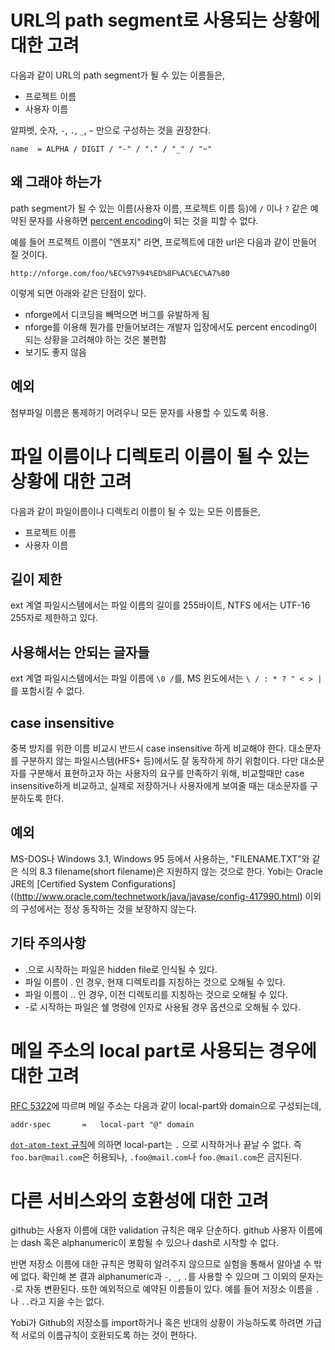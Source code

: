 URL의 path segment로 사용되는 상황에 대한 고려
==============================================

다음과 같이 URL의 path segment가 될 수 있는 이름들은,

* 프로젝트 이름
* 사용자 이름

알파벳, 숫자, `-`,  `.`,  `_`,  `~` 만으로 구성하는 것을 권장한다.

    name  = ALPHA / DIGIT / "-" / "." / "_" / "~"

왜 그래야 하는가
----------------

path segment가 될 수 있는 이름(사용자 이름, 프로젝트 이름 등)에 `/` 이나 `?` 같은 예약된 문자를 사용하면 [percent encoding](http://tools.ietf.org/html/rfc3986#section-2.1)이 되는 것을 피할 수 없다.

예를 들어 프로젝트 이름이 "엔포지" 라면, 프로젝트에 대한 url은 다음과 같이 만들어 질 것이다.

    http://nforge.com/foo/%EC%97%94%ED%8F%AC%EC%A7%80

이렇게 되면 아래와 같은 단점이 있다.

* nforge에서 디코딩을 빼먹으면 버그를 유발하게 됨
* nforge를 이용해 뭔가를 만들어보려는 개발자 입장에서도 percent encoding이 되는 상황을 고려해야 하는 것은 불편함
* 보기도 좋지 않음

예외
----

첨부파일 이름은 통제하기 어려우니 모든 문자를 사용할 수 있도록 허용.

파일 이름이나 디렉토리 이름이 될 수 있는 상황에 대한 고려
=========================================================

다음과 같이 파일이름이나 디렉토리 이름이 될 수 있는 모든 이름들은,

* 프로젝트 이름
* 사용자 이름

길이 제한
---------

ext 계열 파일시스템에서는 파일 이름의 길이를 255바이트, NTFS 에서는 UTF-16 255자로 제한하고 있다.

사용해서는 안되는 글자들
------------------------

ext 계열 파일시스템에서는 파일 이름에 `\0 /`를, MS 윈도에서는 `\ / : * ? " < > |`를 포함시킬 수 없다.

case insensitive
-----------------

중복 방지를 위한 이름 비교시 반드시 case insensitive 하게 비교해야 한다. 대소문자를 구분하지 않는 파일시스템(HFS+ 등)에서도 잘 동작하게 하기 위함이다. 다만 대소문자를 구분해서 표현하고자 하는 사용자의 요구를 만족하기 위해, 비교할때만 case insensitive하게 비교하고, 실제로 저장하거나 사용자에게 보여줄 때는 대소문자를 구분하도록 한다.

예외
----

MS-DOS나 Windows 3.1, Windows 95 등에서 사용하는, "FILENAME.TXT"와 같은 식의 8.3 filename(short filename)은 지원하지 않는 것으로 한다. Yobi는 Oracle JRE의 [Certified System Configurations]((http://www.oracle.com/technetwork/java/javase/config-417990.html) 이외의 구성에서는 정상 동작하는 것을 보장하지 않는다.

기타 주의사항
-------------

* .으로 시작하는 파일은 hidden file로 인식될 수 있다.
* 파일 이름이 . 인 경우, 현재 디렉토리를 지칭하는 것으로 오해될 수 있다.
* 파일 이름이 .. 인 경우, 이전 디렉토리를 지칭하는 것으로 오해될 수 있다.
* -로 시작하는 파일은 쉘 명령에 인자로 사용될 경우 옵션으로 오해될 수 있다.

메일 주소의 local part로 사용되는 경우에 대한 고려
==================================================

[RFC 5322](http://tools.ietf.org/html/rfc5322)에 따르며 메일 주소는 다음과 같이 local-part와 domain으로 구성되는데,

    addr-spec       =   local-part "@" domain

[`dot-atom-text` 규칙](http://tools.ietf.org/html/rfc5322#section-3.2.3)에 의하면 local-part는 `.` 으로 시작하거나 끝날 수 없다. 즉 `foo.bar@mail.com`은 허용되나, `.foo@mail.com`나 `foo.@mail.com`은 금지된다.

다른 서비스와의 호환성에 대한 고려
==================================

github는 사용자 이름에 대한 validation 규칙은 매우 단순하다. github 사용자 이름에는 dash 혹은 alphanumeric이 포함될 수 있으나 dash로 시작할 수 없다.

반면 저장소 이름에 대한 규칙은 명확히 알려주지 않으므로 실험을 통해서 알아낼 수 밖에 없다. 확인해 본 결과 alphanumeric과 `-`, `_`, `.`를 사용할 수 있으며 그 이외의 문자는 `-`로 자동 변환된다. 또한 예외적으로 예약된 이름들이 있다. 예를 들어 저장소 이름을 `.`나 `..`라고 지을 수는 없다.

Yobi가 Github의 저장소를 import하거나 혹은 반대의 상황이 가능하도록 하려면 가급적 서로의 이름규칙이 호환되도록 하는 것이 편하다.
